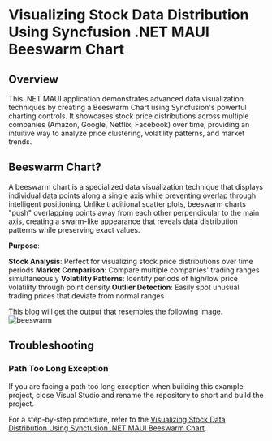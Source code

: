 # Visualizing Stock Data Distribution Using Syncfusion .NET MAUI Beeswarm Chart

## Overview
This .NET MAUI application demonstrates advanced data visualization techniques by creating a Beeswarm Chart using Syncfusion's powerful charting controls. It showcases stock price distributions across multiple companies (Amazon, Google, Netflix, Facebook) over time, providing an intuitive way to analyze price clustering, volatility patterns, and market trends.

## Beeswarm Chart?
A beeswarm chart is a specialized data visualization technique that displays individual data points along a single axis while preventing overlap through intelligent positioning. Unlike traditional scatter plots, beeswarm charts "push" overlapping points away from each other perpendicular to the main axis, creating a swarm-like appearance that reveals data distribution patterns while preserving exact values.

**Purpose**:

**Stock Analysis**: Perfect for visualizing stock price distributions over time periods
**Market Comparison**: Compare multiple companies' trading ranges simultaneously
**Volatility Patterns**: Identify periods of high/low price volatility through point density
**Outlier Detection**: Easily spot unusual trading prices that deviate from normal ranges

This blog will get the output that resembles the following image.
![beeswarm](https://github.com/user-attachments/assets/0e177704-0c55-4a9d-baa0-6c1e2ff17a14)

## Troubleshooting

### Path Too Long Exception

If you are facing a path too long exception when building this example project, close Visual Studio and rename the repository to short and build the project.

For a step-by-step procedure, refer to the [Visualizing Stock Data Distribution Using Syncfusion .NET MAUI Beeswarm Chart](#).
